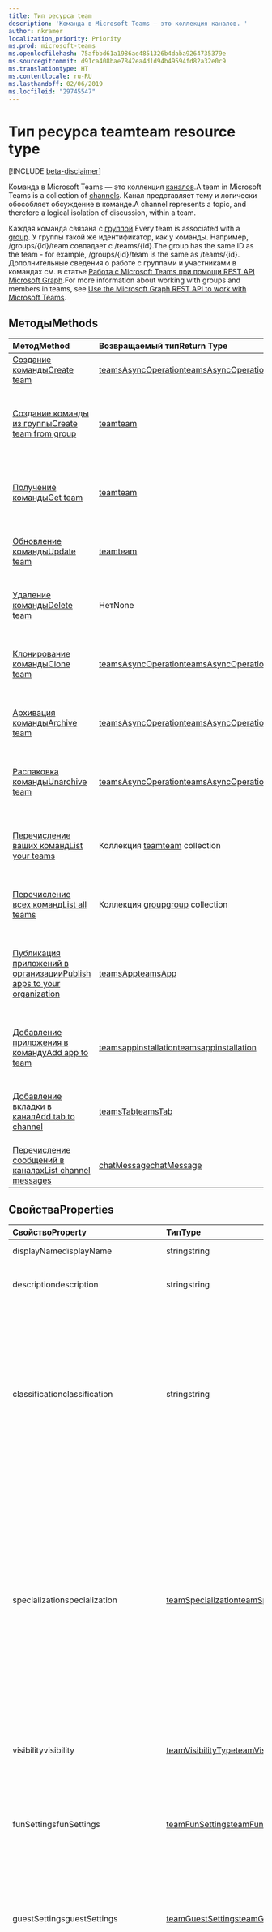 ```yaml
---
title: Тип ресурса team
description: 'Команда в Microsoft Teams — это коллекция каналов. '
author: nkramer
localization_priority: Priority
ms.prod: microsoft-teams
ms.openlocfilehash: 75afbbd61a1986ae4851326b4daba9264735379e
ms.sourcegitcommit: d91ca408bae7842ea4d1d94b49594fd82a32e0c9
ms.translationtype: HT
ms.contentlocale: ru-RU
ms.lasthandoff: 02/06/2019
ms.locfileid: "29745547"
---
```

# <a name="team-resource-type"></a><span data-ttu-id="7e51c-103">Тип ресурса team</span><span class="sxs-lookup"><span data-stu-id="7e51c-103">team resource type</span></span>

[!INCLUDE [beta-disclaimer](../../includes/beta-disclaimer.md)]

<span data-ttu-id="7e51c-104">Команда в Microsoft Teams — это коллекция [каналов](channel.md).</span><span class="sxs-lookup"><span data-stu-id="7e51c-104">A team in Microsoft Teams is a collection of [channels](channel.md).</span></span> <span data-ttu-id="7e51c-105">Канал представляет тему и логически обособляет обсуждение в команде.</span><span class="sxs-lookup"><span data-stu-id="7e51c-105">A channel represents a topic, and therefore a logical isolation of discussion, within a team.</span></span>

<span data-ttu-id="7e51c-106">Каждая команда связана с [группой](../resources/group.md).</span><span class="sxs-lookup"><span data-stu-id="7e51c-106">Every team is associated with a [group](../resources/group.md).</span></span>
<span data-ttu-id="7e51c-107">У группы такой же идентификатор, как у команды. Например, /groups/{id}/team совпадает с /teams/{id}.</span><span class="sxs-lookup"><span data-stu-id="7e51c-107">The group has the same ID as the team - for example, /groups/{id}/team is the same as /teams/{id}.</span></span>
<span data-ttu-id="7e51c-108">Дополнительные сведения о работе с группами и участниками в командах см. в статье [Работа с Microsoft Teams при помощи REST API Microsoft Graph](teams-api-overview.md).</span><span class="sxs-lookup"><span data-stu-id="7e51c-108">For more information about working with groups and members in teams, see [Use the Microsoft Graph REST API to work with Microsoft Teams](teams-api-overview.md).</span></span>

## <a name="methods"></a><span data-ttu-id="7e51c-109">Методы</span><span class="sxs-lookup"><span data-stu-id="7e51c-109">Methods</span></span>

| <span data-ttu-id="7e51c-110">Метод</span><span class="sxs-lookup"><span data-stu-id="7e51c-110">Method</span></span>       | <span data-ttu-id="7e51c-111">Возвращаемый тип</span><span class="sxs-lookup"><span data-stu-id="7e51c-111">Return Type</span></span>  |<span data-ttu-id="7e51c-112">Описание</span><span class="sxs-lookup"><span data-stu-id="7e51c-112">Description</span></span>|
|:---------------|:--------|:----------|
|[<span data-ttu-id="7e51c-113">Создание команды</span><span class="sxs-lookup"><span data-stu-id="7e51c-113">Create team</span></span>](../api/team-post.md) | [<span data-ttu-id="7e51c-114">teamsAsyncOperation</span><span class="sxs-lookup"><span data-stu-id="7e51c-114">teamsAsyncOperation</span></span>](teamsasyncoperation.md) | <span data-ttu-id="7e51c-115">Создание команды с нуля.</span><span class="sxs-lookup"><span data-stu-id="7e51c-115">Create a team from scratch.</span></span> |
|[<span data-ttu-id="7e51c-116">Создание команды из группы</span><span class="sxs-lookup"><span data-stu-id="7e51c-116">Create team from group</span></span>](../api/team-put-teams.md) | [<span data-ttu-id="7e51c-117">team</span><span class="sxs-lookup"><span data-stu-id="7e51c-117">team</span></span>](team.md) | <span data-ttu-id="7e51c-118">Создание команды или добавление команды в существующую группу.</span><span class="sxs-lookup"><span data-stu-id="7e51c-118">Create a new team, or add a team to an existing group.</span></span>|
|[<span data-ttu-id="7e51c-119">Получение команды</span><span class="sxs-lookup"><span data-stu-id="7e51c-119">Get team</span></span>](../api/team-get.md) | [<span data-ttu-id="7e51c-120">team</span><span class="sxs-lookup"><span data-stu-id="7e51c-120">team</span></span>](team.md) | <span data-ttu-id="7e51c-121">Получение свойств и связей указанной команды.</span><span class="sxs-lookup"><span data-stu-id="7e51c-121">Retrieve the properties and relationships of the specified team.</span></span>|
|[<span data-ttu-id="7e51c-122">Обновление команды</span><span class="sxs-lookup"><span data-stu-id="7e51c-122">Update team</span></span>](../api/team-update.md) | [<span data-ttu-id="7e51c-123">team</span><span class="sxs-lookup"><span data-stu-id="7e51c-123">team</span></span>](team.md) |<span data-ttu-id="7e51c-124">Обновление свойств указанной команды.</span><span class="sxs-lookup"><span data-stu-id="7e51c-124">Update the properties of the specified team.</span></span> |
|[<span data-ttu-id="7e51c-125">Удаление команды</span><span class="sxs-lookup"><span data-stu-id="7e51c-125">Delete team</span></span>](/graph/api/group-delete?view=graph-rest-1.0) | <span data-ttu-id="7e51c-126">Нет</span><span class="sxs-lookup"><span data-stu-id="7e51c-126">None</span></span> |<span data-ttu-id="7e51c-127">Удаление команды и ее связанной группы.</span><span class="sxs-lookup"><span data-stu-id="7e51c-127">Delete the team and its associated group.</span></span> |
|[<span data-ttu-id="7e51c-128">Клонирование команды</span><span class="sxs-lookup"><span data-stu-id="7e51c-128">Clone team</span></span>](../api/team-clone.md) | [<span data-ttu-id="7e51c-129">teamsAsyncOperation</span><span class="sxs-lookup"><span data-stu-id="7e51c-129">teamsAsyncOperation</span></span>](../resources/teamsasyncoperation.md) |<span data-ttu-id="7e51c-130">Копирование команды и ее связанной группы.</span><span class="sxs-lookup"><span data-stu-id="7e51c-130">Copy the team and its associated group.</span></span> |
|[<span data-ttu-id="7e51c-131">Архивация команды</span><span class="sxs-lookup"><span data-stu-id="7e51c-131">Archive team</span></span>](../api/team-archive.md) | [<span data-ttu-id="7e51c-132">teamsAsyncOperation</span><span class="sxs-lookup"><span data-stu-id="7e51c-132">teamsAsyncOperation</span></span>](../resources/teamsasyncoperation.md) |<span data-ttu-id="7e51c-133">Перевод команды в состояние только для чтения.</span><span class="sxs-lookup"><span data-stu-id="7e51c-133">Put the team in a read-only state.</span></span> |
|[<span data-ttu-id="7e51c-134">Распаковка команды</span><span class="sxs-lookup"><span data-stu-id="7e51c-134">Unarchive team</span></span>](../api/team-unarchive.md) | [<span data-ttu-id="7e51c-135">teamsAsyncOperation</span><span class="sxs-lookup"><span data-stu-id="7e51c-135">teamsAsyncOperation</span></span>](../resources/teamsasyncoperation.md) |<span data-ttu-id="7e51c-136">Восстановление команды в состояние чтения и записи.</span><span class="sxs-lookup"><span data-stu-id="7e51c-136">Restore the team to a read-write state.</span></span> |
|[<span data-ttu-id="7e51c-137">Перечисление ваших команд</span><span class="sxs-lookup"><span data-stu-id="7e51c-137">List your teams</span></span>](../api/user-list-joinedteams.md) | <span data-ttu-id="7e51c-138">Коллекция [team](team.md)</span><span class="sxs-lookup"><span data-stu-id="7e51c-138">[team](team.md) collection</span></span> | <span data-ttu-id="7e51c-139">Перечисление команд, в которых вы являетесь участником.</span><span class="sxs-lookup"><span data-stu-id="7e51c-139">List the teams you are a member of.</span></span> |
|[<span data-ttu-id="7e51c-140">Перечисление всех команд</span><span class="sxs-lookup"><span data-stu-id="7e51c-140">List all teams</span></span>](/graph/teams-list-all-teams) | <span data-ttu-id="7e51c-141">Коллекция [group](group.md)</span><span class="sxs-lookup"><span data-stu-id="7e51c-141">[group](group.md) collection</span></span> | <span data-ttu-id="7e51c-142">Перечисление всех групп, содержащих команды.</span><span class="sxs-lookup"><span data-stu-id="7e51c-142">List all groups that have teams.</span></span> |
|[<span data-ttu-id="7e51c-143">Публикация приложений в организации</span><span class="sxs-lookup"><span data-stu-id="7e51c-143">Publish apps to your organization</span></span>](../resources/teamsapp.md)| [<span data-ttu-id="7e51c-144">teamsApp</span><span class="sxs-lookup"><span data-stu-id="7e51c-144">teamsApp</span></span>](../resources/teamsapp.md) | <span data-ttu-id="7e51c-145">Создание приложений Teams, видимых только для вашей организации.</span><span class="sxs-lookup"><span data-stu-id="7e51c-145">Create Teams apps visible only to your organization.</span></span> |
|[<span data-ttu-id="7e51c-146">Добавление приложения в команду</span><span class="sxs-lookup"><span data-stu-id="7e51c-146">Add app to team</span></span>](../api/teamsappinstallation-add.md) | [<span data-ttu-id="7e51c-147">teamsappinstallation</span><span class="sxs-lookup"><span data-stu-id="7e51c-147">teamsappinstallation</span></span>](teamsappinstallation.md) | <span data-ttu-id="7e51c-148">Добавляет (устанавливает) приложение в команду.</span><span class="sxs-lookup"><span data-stu-id="7e51c-148">Adds (installs) an app to a team.</span></span>|
|[<span data-ttu-id="7e51c-149">Добавление вкладки в канал</span><span class="sxs-lookup"><span data-stu-id="7e51c-149">Add tab to channel</span></span>](../api/teamstab-add.md) | [<span data-ttu-id="7e51c-150">teamsTab</span><span class="sxs-lookup"><span data-stu-id="7e51c-150">teamsTab</span></span>](../resources/teamstab.md) | <span data-ttu-id="7e51c-151">Добавляет (устанавливает) вкладку в канал команды.</span><span class="sxs-lookup"><span data-stu-id="7e51c-151">Adds (installs) a tab to a team's channel.</span></span>|
|[<span data-ttu-id="7e51c-152">Перечисление сообщений в каналах</span><span class="sxs-lookup"><span data-stu-id="7e51c-152">List channel messages</span></span>](../api/channel-list-messages.md)  | [<span data-ttu-id="7e51c-153">chatMessage</span><span class="sxs-lookup"><span data-stu-id="7e51c-153">chatMessage</span></span>](../resources/chatmessage.md) | [<span data-ttu-id="7e51c-154">Получение сообщений в канале</span><span class="sxs-lookup"><span data-stu-id="7e51c-154">Get messages in a channel</span></span>](../api/channel-list-messages.md) |

## <a name="properties"></a><span data-ttu-id="7e51c-155">Свойства</span><span class="sxs-lookup"><span data-stu-id="7e51c-155">Properties</span></span>

| <span data-ttu-id="7e51c-156">Свойство</span><span class="sxs-lookup"><span data-stu-id="7e51c-156">Property</span></span> | <span data-ttu-id="7e51c-157">Тип</span><span class="sxs-lookup"><span data-stu-id="7e51c-157">Type</span></span>   | <span data-ttu-id="7e51c-158">Описание</span><span class="sxs-lookup"><span data-stu-id="7e51c-158">Description</span></span> |
|:---------------|:--------|:----------|
|<span data-ttu-id="7e51c-159">displayName</span><span class="sxs-lookup"><span data-stu-id="7e51c-159">displayName</span></span>|<span data-ttu-id="7e51c-160">string</span><span class="sxs-lookup"><span data-stu-id="7e51c-160">string</span></span>| <span data-ttu-id="7e51c-161">Имя команды.</span><span class="sxs-lookup"><span data-stu-id="7e51c-161">The name of the team.</span></span> |
|<span data-ttu-id="7e51c-162">description</span><span class="sxs-lookup"><span data-stu-id="7e51c-162">description</span></span>|<span data-ttu-id="7e51c-163">string</span><span class="sxs-lookup"><span data-stu-id="7e51c-163">string</span></span>| <span data-ttu-id="7e51c-164">Необязательное описание для команды.</span><span class="sxs-lookup"><span data-stu-id="7e51c-164">An optional description for the team.</span></span> |
|<span data-ttu-id="7e51c-165">classification</span><span class="sxs-lookup"><span data-stu-id="7e51c-165">classification</span></span>|<span data-ttu-id="7e51c-166">string</span><span class="sxs-lookup"><span data-stu-id="7e51c-166">string</span></span>| <span data-ttu-id="7e51c-167">Необязательная метка.</span><span class="sxs-lookup"><span data-stu-id="7e51c-167">An optional label.</span></span> <span data-ttu-id="7e51c-168">Обычно описывает конфиденциальность данных или работы команды.</span><span class="sxs-lookup"><span data-stu-id="7e51c-168">Typically describes the data or business sensitivity of the team.</span></span> <span data-ttu-id="7e51c-169">Должно соответствовать одному из предварительно настроенных наборов в каталоге клиента.</span><span class="sxs-lookup"><span data-stu-id="7e51c-169">Must match one of a pre-configured set in the tenant's directory.</span></span> |
|<span data-ttu-id="7e51c-170">specialization</span><span class="sxs-lookup"><span data-stu-id="7e51c-170">specialization</span></span>|[<span data-ttu-id="7e51c-171">teamSpecialization</span><span class="sxs-lookup"><span data-stu-id="7e51c-171">teamSpecialization</span></span>](teamspecialization.md)| <span data-ttu-id="7e51c-172">Необязательное свойство.</span><span class="sxs-lookup"><span data-stu-id="7e51c-172">Optional.</span></span> <span data-ttu-id="7e51c-173">Указывает, предназначена ли команда для определенного варианта использования.</span><span class="sxs-lookup"><span data-stu-id="7e51c-173">Indicates whether the team is intended for a particular use case.</span></span>  <span data-ttu-id="7e51c-174">У каждой специализации команды есть доступ к уникальным действиям и возможностям, предназначенным для своего варианта использования.</span><span class="sxs-lookup"><span data-stu-id="7e51c-174">Each team specialization has access to unique behaviors and experiences targeted to its use case.</span></span> |
|<span data-ttu-id="7e51c-175">visibility</span><span class="sxs-lookup"><span data-stu-id="7e51c-175">visibility</span></span>|[<span data-ttu-id="7e51c-176">teamVisibilityType</span><span class="sxs-lookup"><span data-stu-id="7e51c-176">teamVisibilityType</span></span>](teamvisibilitytype.md)| <span data-ttu-id="7e51c-177">Видимость группы и команды.</span><span class="sxs-lookup"><span data-stu-id="7e51c-177">The visibility of a the group and team.</span></span> <span data-ttu-id="7e51c-178">Значение по умолчанию: Public.</span><span class="sxs-lookup"><span data-stu-id="7e51c-178">Defaults to Public.</span></span> |
|<span data-ttu-id="7e51c-179">funSettings</span><span class="sxs-lookup"><span data-stu-id="7e51c-179">funSettings</span></span>|[<span data-ttu-id="7e51c-180">teamFunSettings</span><span class="sxs-lookup"><span data-stu-id="7e51c-180">teamFunSettings</span></span>](teamfunsettings.md) |<span data-ttu-id="7e51c-181">Параметры для настройки использования Giphy, мемов и наклеек в команде.</span><span class="sxs-lookup"><span data-stu-id="7e51c-181">Settings to configure use of Giphy, memes, and stickers in the team.</span></span>|
|<span data-ttu-id="7e51c-182">guestSettings</span><span class="sxs-lookup"><span data-stu-id="7e51c-182">guestSettings</span></span>|[<span data-ttu-id="7e51c-183">teamGuestSettings</span><span class="sxs-lookup"><span data-stu-id="7e51c-183">teamGuestSettings</span></span>](teamguestsettings.md) |<span data-ttu-id="7e51c-184">Параметры для настройки того, могут ли гости создавать, изменять или удалять каналы в команде.</span><span class="sxs-lookup"><span data-stu-id="7e51c-184">Settings to configure whether guests can create, update, or delete channels in the team.</span></span>|
|<span data-ttu-id="7e51c-185">internalId</span><span class="sxs-lookup"><span data-stu-id="7e51c-185">internalId</span></span> | <span data-ttu-id="7e51c-186">string</span><span class="sxs-lookup"><span data-stu-id="7e51c-186">string</span></span> | <span data-ttu-id="7e51c-187">Уникальный идентификатор для команды, используемый в нескольких местах, например в журнале аудита или [API действий управления Office 365](https://docs.microsoft.com/ru-RU/office/office-365-management-api/office-365-management-activity-api-reference).</span><span class="sxs-lookup"><span data-stu-id="7e51c-187">A unique ID for the team that has been used in a few places such as the audit log/[Office 365 Management Activity API](https://docs.microsoft.com/ru-RU/office/office-365-management-api/office-365-management-activity-api-reference).</span></span> |
|<span data-ttu-id="7e51c-188">isArchived</span><span class="sxs-lookup"><span data-stu-id="7e51c-188">isArchived</span></span>|<span data-ttu-id="7e51c-189">Boolean</span><span class="sxs-lookup"><span data-stu-id="7e51c-189">Boolean</span></span>|<span data-ttu-id="7e51c-190">Находится ли команда в режиме только для чтения.</span><span class="sxs-lookup"><span data-stu-id="7e51c-190">Whether this team is in read-only mode.</span></span> |
|<span data-ttu-id="7e51c-191">memberSettings</span><span class="sxs-lookup"><span data-stu-id="7e51c-191">memberSettings</span></span>|[<span data-ttu-id="7e51c-192">teamMemberSettings</span><span class="sxs-lookup"><span data-stu-id="7e51c-192">teamMemberSettings</span></span>](teammembersettings.md) |<span data-ttu-id="7e51c-193">Параметры для настройки того, могут ли участники выполнять определенные действия, например создавать каналы и добавлять ботов в команде.</span><span class="sxs-lookup"><span data-stu-id="7e51c-193">Settings to configure whether members can perform certain actions, for example, create channels and add bots, in the team.</span></span>|
|<span data-ttu-id="7e51c-194">messagingSettings</span><span class="sxs-lookup"><span data-stu-id="7e51c-194">messagingSettings</span></span>|[<span data-ttu-id="7e51c-195">teamMessagingSettings</span><span class="sxs-lookup"><span data-stu-id="7e51c-195">teamMessagingSettings</span></span>](teammessagingsettings.md) |<span data-ttu-id="7e51c-196">Параметры для настройки обмена сообщениями и упоминаний в команде.</span><span class="sxs-lookup"><span data-stu-id="7e51c-196">Settings to configure messaging and mentions in the team.</span></span>|
|<span data-ttu-id="7e51c-197">webUrl</span><span class="sxs-lookup"><span data-stu-id="7e51c-197">webUrl</span></span>|<span data-ttu-id="7e51c-198">string (только для чтения)</span><span class="sxs-lookup"><span data-stu-id="7e51c-198">string (readonly)</span></span> | <span data-ttu-id="7e51c-199">Гиперссылка, ведущая к команде в клиенте Microsoft Teams.</span><span class="sxs-lookup"><span data-stu-id="7e51c-199">A hyperlink that will go to the team in the Microsoft Teams client.</span></span> <span data-ttu-id="7e51c-200">Это URL-адрес, получаемый при щелчке правой кнопкой мыши по команде в клиенте Microsoft Teams и выборе пункта **Получить ссылку на команду**.</span><span class="sxs-lookup"><span data-stu-id="7e51c-200">This is the URL that you get when you right-click a team in the Microsoft Teams client and select **Get link to team**.</span></span> <span data-ttu-id="7e51c-201">Этот URL-адрес должен обрабатываться как непрозрачный BLOB-объект и не должен анализироваться.</span><span class="sxs-lookup"><span data-stu-id="7e51c-201">This URL should be treated as an opaque blob, and not parsed.</span></span> |

## <a name="relationships"></a><span data-ttu-id="7e51c-202">Связи</span><span class="sxs-lookup"><span data-stu-id="7e51c-202">Relationships</span></span>

| <span data-ttu-id="7e51c-203">Связь</span><span class="sxs-lookup"><span data-stu-id="7e51c-203">Relationship</span></span> | <span data-ttu-id="7e51c-204">Тип</span><span class="sxs-lookup"><span data-stu-id="7e51c-204">Type</span></span>   | <span data-ttu-id="7e51c-205">Описание</span><span class="sxs-lookup"><span data-stu-id="7e51c-205">Description</span></span> |
|:---------------|:--------|:----------|
|<span data-ttu-id="7e51c-206">apps</span><span class="sxs-lookup"><span data-stu-id="7e51c-206">apps</span></span>|<span data-ttu-id="7e51c-207">Коллекция [teamsApp](teamsapp.md)</span><span class="sxs-lookup"><span data-stu-id="7e51c-207">[teamsApp](teamsapp.md) collection</span></span>| <span data-ttu-id="7e51c-208">(Устарело) Приложения, установленные в команде.</span><span class="sxs-lookup"><span data-stu-id="7e51c-208">(Obsolete) The apps installed in this team.</span></span>|
|<span data-ttu-id="7e51c-209">channels</span><span class="sxs-lookup"><span data-stu-id="7e51c-209">channels</span></span>|<span data-ttu-id="7e51c-210">Коллекция [channel](channel.md)</span><span class="sxs-lookup"><span data-stu-id="7e51c-210">[channel](channel.md) collection</span></span>|<span data-ttu-id="7e51c-211">Коллекция каналов и сообщений, связанных с командой.</span><span class="sxs-lookup"><span data-stu-id="7e51c-211">The collection of channels & messages associated with the team.</span></span>|
|<span data-ttu-id="7e51c-212">installedApps</span><span class="sxs-lookup"><span data-stu-id="7e51c-212">installedApps</span></span>|<span data-ttu-id="7e51c-213">[teamsAppInstallation](teamsappinstallation.md) collection</span><span class="sxs-lookup"><span data-stu-id="7e51c-213">[teamsAppInstallation](teamsappinstallation.md) collection</span></span>|<span data-ttu-id="7e51c-214">Приложения, установленные в команде.</span><span class="sxs-lookup"><span data-stu-id="7e51c-214">The apps installed in this team.</span></span>|
|<span data-ttu-id="7e51c-215">owners</span><span class="sxs-lookup"><span data-stu-id="7e51c-215">owners</span></span>|[<span data-ttu-id="7e51c-216">user</span><span class="sxs-lookup"><span data-stu-id="7e51c-216">user</span></span>](user.md)| <span data-ttu-id="7e51c-217">Список владельцев команды.</span><span class="sxs-lookup"><span data-stu-id="7e51c-217">The list of this team's owners.</span></span> |
|<span data-ttu-id="7e51c-218">operations</span><span class="sxs-lookup"><span data-stu-id="7e51c-218">operations</span></span>|<span data-ttu-id="7e51c-219">Коллекция [teamsAsyncOperation](teamsasyncoperation.md)</span><span class="sxs-lookup"><span data-stu-id="7e51c-219">[teamsAsyncOperation](teamsasyncoperation.md) collection</span></span>| <span data-ttu-id="7e51c-220">Асинхронные операции, которые выполнялись или выполняются для этой команды.</span><span class="sxs-lookup"><span data-stu-id="7e51c-220">The async operations that ran or are running on this team.</span></span> | 
|<span data-ttu-id="7e51c-221">template</span><span class="sxs-lookup"><span data-stu-id="7e51c-221">template</span></span>|[<span data-ttu-id="7e51c-222">teamsTemplate</span><span class="sxs-lookup"><span data-stu-id="7e51c-222">teamsTemplate</span></span>](teamstemplate.md)| <span data-ttu-id="7e51c-223">Шаблон, из которого создана команда.</span><span class="sxs-lookup"><span data-stu-id="7e51c-223">The template this team was created from.</span></span> <span data-ttu-id="7e51c-224">См. [доступные шаблоны](https://docs.microsoft.com/ru-RU/MicrosoftTeams/get-started-with-teams-templates).</span><span class="sxs-lookup"><span data-stu-id="7e51c-224">See [available templates](https://docs.microsoft.com/ru-RU/MicrosoftTeams/get-started-with-teams-templates).</span></span> |

## <a name="json-representation"></a><span data-ttu-id="7e51c-225">Представление в формате JSON</span><span class="sxs-lookup"><span data-stu-id="7e51c-225">JSON representation</span></span>

<span data-ttu-id="7e51c-226">Ниже указано представление ресурса в формате JSON.</span><span class="sxs-lookup"><span data-stu-id="7e51c-226">The following is a JSON representation of the resource.</span></span>

<!-- {
  "blockType": "resource",
  "@odata.type": "microsoft.graph.team",
  "baseType": "microsoft.graph.entity"
}-->

```json
{  
  "guestSettings": {"@odata.type": "microsoft.graph.teamGuestSettings"},
  "memberSettings": {"@odata.type": "microsoft.graph.teamMemberSettings"},
  "messagingSettings": {"@odata.type": "microsoft.graph.teamMessagingSettings"},
  "funSettings": {"@odata.type": "microsoft.graph.teamFunSettings"},
  "internalId": "19:...big.number...@thread.skype",
  "isArchived": false,
  "webUrl": "https://...longUrl..."
}

```

<!-- uuid: 8fcb5dbc-d5aa-4681-8e31-b001d5168d79
2015-10-25 14:57:30 UTC -->
<!--
{
  "type": "#page.annotation",
  "description": "team resource",
  "keywords": "",
  "section": "documentation",
  "tocPath": "",
  "suppressions": [
    "Error: /api-reference/beta/resources/team.md:\r\n      Exception processing links.\r\n    System.ArgumentException: Link Definition was null. Link text: !INCLUDE [beta-disclaimer](../../includes/beta-disclaimer.md)\r\n      at ApiDoctor.Validation.DocFile.get_LinkDestinations()\r\n      at ApiDoctor.Validation.DocSet.ValidateLinks(Boolean includeWarnings, String[] relativePathForFiles, IssueLogger issues, Boolean requireFilenameCaseMatch, Boolean printOrphanedFiles)"
  ]
}
-->

## <a name="see-also"></a><span data-ttu-id="7e51c-227">См. также</span><span class="sxs-lookup"><span data-stu-id="7e51c-227">See Also</span></span>
- [<span data-ttu-id="7e51c-228">Создание группы с командой</span><span class="sxs-lookup"><span data-stu-id="7e51c-228">Creating a group with a team</span></span>](/graph/teams-create-group-and-team)
- [<span data-ttu-id="7e51c-229">Обзор API Teams</span><span class="sxs-lookup"><span data-stu-id="7e51c-229">Teams API Overview</span></span>](teams-api-overview.md)
